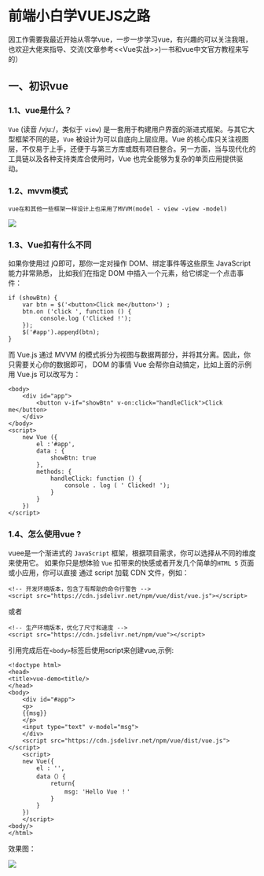 # 前端小白学VUEJS之路

因工作需要我最近开始从零学vue，一步一步学习vue，有兴趣的可以关注我哦，也欢迎大佬来指导、交流(文章参考<<Vue实战>>)一书和vue中文官方教程来写的）


## 一、初识vue

### 1.1、vue是什么？

`Vue` (读音 /vjuː/，类似于 `view`) 是一套用于构建用户界面的渐进式框架。与其它大型框架不同的是，`Vue` 被设计为可以自底向上层应用。Vue 的核心库只关注视图层，不仅易于上手，还便于与第三方库或既有项目整合。另一方面，当与现代化的工具链以及各种支持类库合使用时，Vue 也完全能够为复杂的单页应用提供驱动。

### 1.2、mvvm模式

    vue在和其他一些框架一样设计上也采用了MVVM(model - view -view -model)

![](https://ws1.sinaimg.cn/large/006rYhJMgy1g25m32s6ocj30p50e1tem.jpg)

### 1.3、Vue扣有什么不同

如果你使用过 jQ即可，那你一定对操作 DOM、绑定事件等这些原生 JavaScript 能力非常熟悉， 比如我们在指定 DOM 中插入一个元素，给它绑定一个点击事件：

```
if (showBtn) {
    var btn = $('<button>Click me</button>') ;
    btn.on ('click ', function () {
         console.log ('Clicked !'); 
    }); 
    $('#app').appeηd(btn); 
}
```

而 Vue.js 通过 MVVM 的模式拆分为视图与数据两部分，并将其分离。因此，你只需要关心你的数据即可， DOM 的事情 Vue 会帮你自动搞定，比如上面的示例用 Vue.js 可以改写为：

```
<body>
    <div id="app"> 
        <button v-if="showBtn" v-on:click="handleClick">Click me</button> 
    </div>
</body>
<script> 
    new Vue ({ 
        el :'#app', 
        data : { 
            showBtn: true 
        },
        methods: { 
            handleClick: function () { 
                console . log ( ' Clicked! '); 
            }
        }
    }) 
</script>
```

### 1.4、怎么使用vue ?

vuee是一个渐进式的 `JavaScript` 框架，根据项目需求，你可以选择从不同的维度来使用它。 如果你只是想体验 `Vue` 扣带来的快感或者开发几个简单的`HTML 5` 页面或小应用，你可以直接 通过 script 加载 CDN 文件，例如：


    <!-- 开发环境版本，包含了有帮助的命令行警告 -->
    <script src="https://cdn.jsdelivr.net/npm/vue/dist/vue.js"></script>
或者

    <!-- 生产环境版本，优化了尺寸和速度 -->
    <script src="https://cdn.jsdelivr.net/npm/vue"></script>

引用完成后在`<body>`标签后使用script来创建vue,示例:
```
<!doctype html>
<head>
<title>vue-demo<title/>
</head>
<body>
    <div id="#app">
    <p>
    {{msg}}
    </p>
    <input type="text" v-model="msg">
    </div>
    <script src="https://cdn.jsdelivr.net/npm/vue/dist/vue.js"></script>
    <script>
    new Vue({
        el : '',
        data（）{
            return{
                msg: 'Hello Vue ！'
            }
        }
    })
    </script>
<body/>
</html>
```
效果图：

![](https://ws1.sinaimg.cn/mw690/006rYhJMgy1g25n3z22ehj30kt03nglf.jpg)

